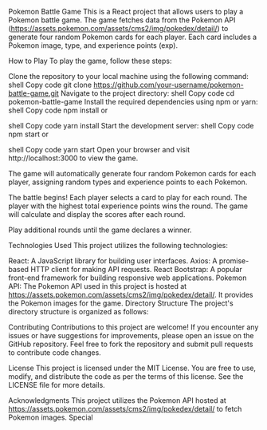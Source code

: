 Pokemon Battle Game
This is a React project that allows users to play a Pokemon battle game. The game fetches data from the Pokemon API (https://assets.pokemon.com/assets/cms2/img/pokedex/detail/) to generate four random Pokemon cards for each player. Each card includes a Pokemon image, type, and experience points (exp).

How to Play
To play the game, follow these steps:

Clone the repository to your local machine using the following command:
shell
Copy code
git clone https://github.com/your-username/pokemon-battle-game.git
Navigate to the project directory:
shell
Copy code
cd pokemon-battle-game
Install the required dependencies using npm or yarn:
shell
Copy code
npm install
or

shell
Copy code
yarn install
Start the development server:
shell
Copy code
npm start
or

shell
Copy code
yarn start
Open your browser and visit http://localhost:3000 to view the game.

The game will automatically generate four random Pokemon cards for each player, assigning random types and experience points to each Pokemon.

The battle begins! Each player selects a card to play for each round. The player with the highest total experience points wins the round. The game will calculate and display the scores after each round.

Play additional rounds until the game declares a winner.

Technologies Used
This project utilizes the following technologies:

React: A JavaScript library for building user interfaces.
Axios: A promise-based HTTP client for making API requests.
React Bootstrap: A popular front-end framework for building responsive web applications.
Pokemon API: The Pokemon API used in this project is hosted at https://assets.pokemon.com/assets/cms2/img/pokedex/detail/. It provides the Pokemon images for the game.
Directory Structure
The project's directory structure is organized as follows:

Contributing
Contributions to this project are welcome! If you encounter any issues or have suggestions for improvements, please open an issue on the GitHub repository. Feel free to fork the repository and submit pull requests to contribute code changes.

License
This project is licensed under the MIT License. You are free to use, modify, and distribute the code as per the terms of this license. See the LICENSE file for more details.

Acknowledgments
This project utilizes the Pokemon API hosted at https://assets.pokemon.com/assets/cms2/img/pokedex/detail/ to fetch Pokemon images.
Special
